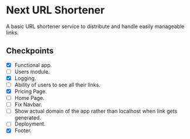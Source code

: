 # Next URL Shortener

A basic URL shortener service to distribute and handle easily manageable links.


## Checkpoints

- [x] Functional app.
- [ ] Users module.
- [x] Logging.
- [ ] Ability of users to see all their links.
- [x] Pricing Page.
- [ ] Home Page.
- [ ] Fix Navbar.
- [ ] Show actual domain of the app rather than localhost when link gets generated.
- [ ] Deployment.
- [x] Footer.
